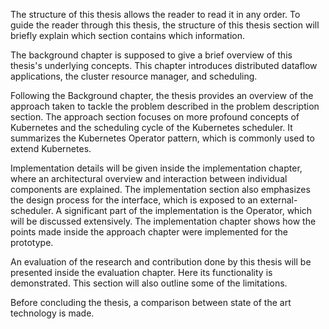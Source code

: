 The structure of this thesis allows the reader to read it in any order.
To guide the reader through this thesis, the structure of this thesis section will briefly explain which section contains which information.

The background chapter is supposed to give a brief overview of this thesis's underlying concepts. This chapter introduces distributed dataflow applications, the cluster resource manager, and scheduling.

Following the Background chapter, the thesis provides an overview of the approach taken to tackle the problem described in the problem description section. The approach section focuses on more profound concepts of Kubernetes and the scheduling cycle of the Kubernetes scheduler. It summarizes the Kubernetes Operator pattern, which is commonly used to extend Kubernetes.

Implementation details will be given inside the implementation chapter, where an architectural overview and interaction between individual components are explained. The implementation section also emphasizes the design process for the interface, which is exposed to an external-scheduler. A significant part of the implementation is the Operator, which will be discussed extensively. The implementation chapter shows how the points made inside the approach chapter were implemented for the prototype.

An evaluation of the research and contribution done by this thesis will be presented inside the evaluation chapter. Here its functionality is demonstrated. This section will also outline some of the limitations.

Before concluding the thesis, a comparison between state of the art technology is made.